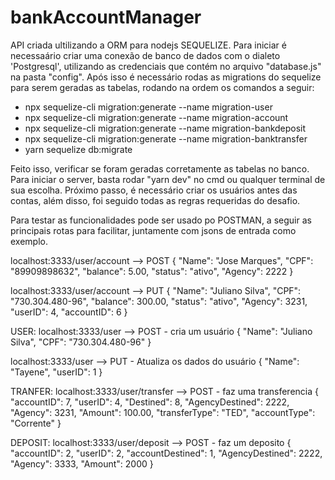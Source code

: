 # bankAccountManager
API criada ultilizando a ORM para nodejs SEQUELIZE.
Para iniciar é necessaário criar uma conexão de banco de dados com o dialeto 'Postgresql', utilizando as credenciais que contém no arquivo "database.js" na pasta "config". Após isso é necessário rodas as migrations do sequelize para serem geradas as tabelas, rodando na ordem os comandos a seguir:

  - npx sequelize-cli migration:generate --name migration-user
  - npx sequelize-cli migration:generate --name migration-account
  - npx sequelize-cli migration:generate --name migration-bankdeposit
  - npx sequelize-cli migration:generate --name migration-banktransfer
  - yarn sequelize db:migrate
 
Feito isso, verificar se foram geradas corretamente as tabelas no banco.
Para iniciar o server, basta rodar "yarn dev" no cmd ou qualquer terminal de sua escolha.
Próximo passo, é necessário criar os usuários antes das contas, além disso, foi seguido todas as regras requeridas do desafio.

Para testar as funcionalidades pode ser usado po POSTMAN, a seguir as principais rotas para facilitar, juntamente com jsons de entrada como exemplo.

localhost:3333/user/account --> POST
{
    "Name": "Jose Marques",
    "CPF": "89909898632",
    "balance": 5.00,
    "status": "ativo",
    "Agency": 2222
}

localhost:3333/user/account --> PUT
{
    "Name": "Juliano Silva",
    "CPF": "730.304.480-96",
    "balance": 300.00,
    "status": "ativo",
    "Agency": 3231,
    "userID": 4,
    "accountID": 6
}

USER:
localhost:3333/user --> POST - cria um usuário
{
    "Name": "Juliano Silva",
    "CPF": "730.304.480-96"
}

localhost:3333/user --> PUT - Atualiza os dados do usuário
{
    "Name": "Tayene",
    "userID": 1
}

TRANFER:
localhost:3333/user/transfer --> POST - faz uma transferencia
{
    "accountID": 7,
    "userID": 4,
    "Destined": 8,
    "AgencyDestined": 2222,
    "Agency": 3231,
    "Amount": 100.00,
    "transferType": "TED",
    "accountType": "Corrente"
}

DEPOSIT:
localhost:3333/user/deposit --> POST - faz um deposito
{
    "accountID": 2,
    "userID": 2,
    "accountDestined": 1,
    "AgencyDestined": 2222,
    "Agency": 3333,
    "Amount": 2000
}
